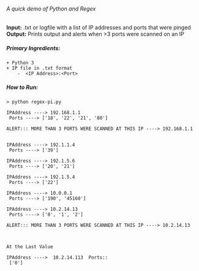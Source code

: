 ###### A quick demo of Python and Regex 

**Input:** .txt or logfile with a list of IP addresses and ports that were pinged  
**Output:** Prints output and alerts when >3 ports were scanned on an IP  

##### Primary Ingredients: 
    + Python 3
    + IP file in .txt format
        -  <IP Address>:<Port>
 
##### How to Run:
````
> python regex-pi.py

IPAddress ----> 192.168.1.1
 Ports ----> ['18', '22', '21', '80']

ALERT::: MORE THAN 3 PORTS WERE SCANNED AT THIS IP ----> 192.168.1.1


IPAddress ----> 192.1.1.4
 Ports ----> ['39']

IPAddress ----> 192.1.5.6
 Ports ----> ['20', '21']

IPAddress ----> 192.1.5.4
 Ports ----> ['22']

IPAddress ----> 10.0.0.1
 Ports ----> ['190', '45160']

IPAddress ----> 10.2.14.13
 Ports ----> ['0', '1', '2']

ALERT::: MORE THAN 3 PORTS WERE SCANNED AT THIS IP ----> 10.2.14.13



At the Last Value

IPAddress ---->  10.2.14.113  Ports::
 ['0']

````

